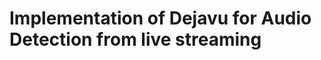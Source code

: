 Implementation of Dejavu for Audio  Detection from live streaming
=================================================================
